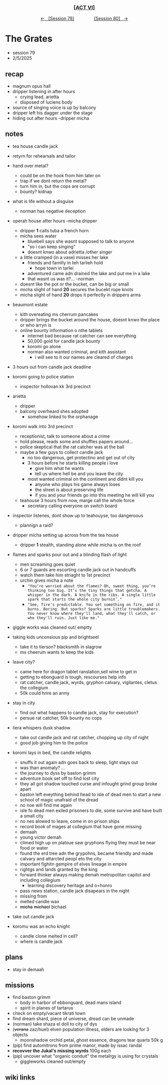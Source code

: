 
<div align="center">
  <h3 align="center"><a href="https://github.com/h-griffin/dnd-notes/blob/main/grimmhaus/act-VI" >[ACT VI]</a></h3>
  <p align="center">
    <a href="https://github.com/h-griffin/dnd-notes/blob/main/grimmhaus/act-VI/24-01-29.md" >&larr; &nbsp; [Session 78]</a>
    &nbsp;&nbsp;&nbsp;&nbsp;&nbsp;&nbsp;&nbsp;&nbsp;&nbsp;&nbsp;&nbsp;&nbsp;&nbsp;&nbsp;
    <a href="https://github.com/h-griffin/dnd-notes/blob/main/grimmhaus/act-VI/25-02-12.md" >[Session 80] &nbsp; &rarr;</a>
  </p>
</div>

# The Grates
- session 79
- 2/5/2025

## recap
- magnum opus hall
- dripper listening in after hours
    - crying lead, arietta
    - disposed of luciens body
- source of singing voice is up by balcony
- dripper left his dagger under the stage
- hiding out after hours -dripper micha

## notes
- tea house candle jack
- retyrn for rehearsals and tailor
- hand over metal?
    - could be on the hook from him later on
    - trap if we dont return the metal?
    - turn him in, but the cops are corrupt
    - bounty? kidnap
- what is life without a disguise
    - norman has negative deception
- operah house after hours -micha dripper
    - dripper **1** calls tuba a french horn
    - micha sees water
        - bluebell says she wasnt supposed to talk to anyone
        - "so i can keep singing"
        - doesnt knwo about adrietta /other singer
    - a little cramped (in a vase) misses her lake
        - friends and familly in teh tarlieh hold
            - hope town in tarlei
        - adventured came adn drained the lake and put me in a lake
        - that wasnt us was it?... -norman
    - doesnt like the pot or the bucket, can be big or small
    - micha slight of hand **20** secures the bucekt rope knots
    - micha slight of hand **20** drops it perfectly in drippers arms
- beaumont estate
    - kith overeating ms cherrum pancakes
    - dripper brings the bucket around the house, doesnt knwo the place or who arryn is
    - online bounty information o nthe tablets
        - internet bad because rat catcher can see everything
        - 50,000 gold for candle jack bounty
        - koromi go alone
        - norman also wanted criminal, and kith assistant
            - i will see to it our names are cleared of charges
- 3 hours out from candle jack deadline
- koromi going to police station
    - inspector hollovan kk 3rd precinct

- arietta
    - dripper
    - balcony overheard shes adopted
        - somehow linked to the orphanage
- koromi walk into 3rd precinct
    - receptionist, talk to someone about a crime
    - hold please, reads some and shuffles papers around...
    - police skeptical that the rat catcher was at the ball
    - maybe a few guys to collect candle jack
        - no too dangerous, get protectino and get out of city
        - 3 hours before he starts killing people i love
            - give him what he wants
            - tell us where hell be and you leave the city
        - most wanted criminal on the continent and didnt kill you
            - anyone who plays his game always loses
            - the street is about preserving life
            - if you and your friends go into this meeting he will kill you
    - teahouse 3 hours from now, marge call the whole force
        - secretary calling everyone on switch board
- inspector listenes, dont show up to teahouyse, too dangeroous
    - plannign a raid?
- dripper micha setting up across from the tea house
    - dripper **1** stealth, standing alone while micha is on the roof
- flames and sparks pour out and a blinding flash of light
    - men screaming goes quiet
    - 6 or 7 guards are escorting candle jack out in handcuffs
    - watch them take him striaght to 1st precinct
    - urchin gives micha a note
        - `"You’re worried about the flames? Oh, sweet thing, you’re thinking too big. It’s the tiny things that getcha. A whisper in the dark. A knife in the ribs. A single little spark that starts the whole city burnin’."`
        - `"See, fire’s predictable. You set something on fire, and it burns. Boring. But sparks? Sparks are little troublemakers. You never know where they'll land, what they'll catch, or who they'll ruin. Just like me."`
- giggle works was cleaned out/ emptty
- taking kids unconsious pip and brightseel
    - take it to tierson? blacksmith in slagrow
    - ms cheerum wants to keep the kids
- leave city?
    - came here for dragon tablet ranslation,sell wine to get in
    - getting to ebonguard is tough, rescourses help info
    - rat catcher, candle jack, wyrds, gryphon calvary, vigilantes, cletus the collegium
    - 50k could hrire an army
- stay in city
    - find out what happens to candle jack, stay for execution?
    - persue rat catcher, 50k bounty no cops
- liera whispers dusk shadow
    - take out candle jack and rat catcher, chopping up city of night
    - good job giving him to the police
- koromi lays in bed, the candle relights
    - snuffs it out again adn goes back to sleep, light stays out
    - was than anomaly? ...
    - the journey to dyss by baston grimm
    - adventure book set off to find lost city
    - they all got shadow touched curse and infought grind group broke apart
    - baston left eveything behind head to isle of dead men to start a new school of magic unafraid of the dread
    - no noe will find me again
    - isle fo dead men exiled prisoners to die, some survive and have built a small city
    - no nes alowed to leave, come in on prison ships
    - record book of mages at collegium that have gone missing
    - demaah
    - young victor demah
    - climed high up on platoue saw gryphons flying they must be near food or water
    - found the erd tree adn the grypohns, became friendly and made calvary and attarcted peopl eto the city
    - important fighitn gempire of elves lineage in empire
    - rightgs and lands granted by the king
    - forward thinker always making demah metropolitan capitol and including collegium
        - learning discovery heritage and o=honro
    - pass news station, candle jack disapears in the night
    - missing from
    - melted candle wax
    - ~~micha~~ ~~michael~~ bichael
- take out candle jack
- koromu was an echo knight
    - candle clone melted in cell?
    - where is candle jack

## plans
- stay in demaah

## missions
- find baston grimm
    - body in harbor of ebbonguard, dead mans island
    - spirit in planes of tartarus
- check on empty/vacant tikrati town
- find dream shard, piece of universe, dread can be unmade
- (norman) take shaza el doll to city of dys
- (~~verana~~ zaz/huel) elven population illness, elders are looking for 3 objects
    - moonshadow orchid petal, ghost essence, dragons tear quarts 50k g
- (pip) find automitrons from prime manor, made by issac randal
- **recovver the Jukal's missing wyrds** 100g each
- (pip) uncover what "organic conduit" the metalrgy is using for crystals
    - giggleworks cleaned out/empty

## wiki links
